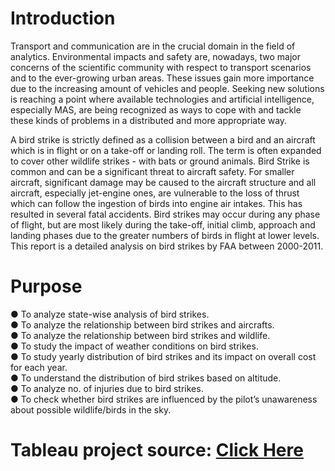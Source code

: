 <h1>Introduction</h1>

Transport and communication are in the crucial domain in the field of analytics. 
Environmental impacts and safety are, nowadays, two major concerns of the 
scientific community with respect to transport scenarios and to the ever-growing 
urban areas. These issues gain more importance due to the increasing amount of 
vehicles and people. Seeking new solutions is reaching a point where available 
technologies and artificial intelligence, especially MAS, are being recognized as ways 
to cope with and tackle these kinds of problems in a distributed and more appropriate 
way.

A bird strike is strictly defined as a collision between a bird and an aircraft which is in 
flight or on a take-off or landing roll. The term is often expanded to cover other wildlife 
strikes - with bats or ground animals. Bird Strike is common and can be a significant 
threat to aircraft safety. For smaller aircraft, significant damage may be caused to the 
aircraft structure and all aircraft, especially jet-engine ones, are vulnerable to the loss 
of thrust which can follow the ingestion of birds into engine air intakes. This has 
resulted in several fatal accidents. Bird strikes may occur during any phase of flight, 
but are most likely during the take-off, initial climb, approach and landing phases due 
to the greater numbers of birds in flight at lower levels. This report is a detailed 
analysis on bird strikes by FAA between 2000-2011.

<h1>Purpose</h1>

● To analyze state-wise analysis of bird strikes. <br>
● To analyze the relationship between bird strikes and aircrafts. <br>
● To analyze the relationship between bird strikes and wildlife. <br>
● To study the impact of weather conditions on bird strikes. <br>
● To study yearly distribution of bird strikes and its impact on overall cost for each year. <br>
● To understand the distribution of bird strikes based on altitude. <br>
● To analyze no. of injuries due to bird strikes. <br>
● To check whether bird strikes are influenced by the pilot’s unawareness about possible wildlife/birds in the sky.

<h1>Tableau project source: <a href="https://public.tableau.com/app/profile/unmilan.baruah/viz/Birdstrikesanalysis_17217354091800/Dashboard1">Click Here</a></h1>
